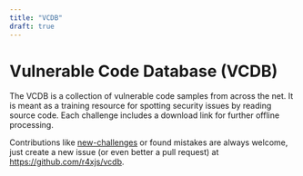 ```yaml
---
title: "VCDB"
draft: true
---
```



# Vulnerable Code Database (VCDB)

The VCDB is a collection of vulnerable code samples from across the net.
It is meant as a training resource for spotting security issues by reading source code. 
Each challenge includes a download link for further offline processing.

Contributions like [new-challenges](contribution/) or found mistakes are always welcome, just create a new
issue (or even better a pull request) at <https://github.com/r4xjs/vcdb>.

